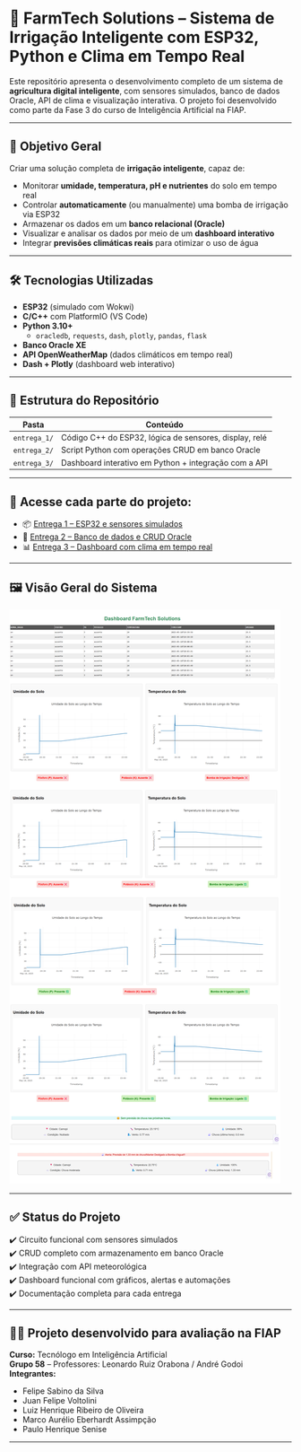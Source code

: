 # 🌾 FarmTech Solutions – Sistema de Irrigação Inteligente com ESP32, Python e Clima em Tempo Real

Este repositório apresenta o desenvolvimento completo de um sistema de **agricultura digital inteligente**, com sensores simulados, banco de dados Oracle, API de clima e visualização interativa. O projeto foi desenvolvido como parte da Fase 3 do curso de Inteligência Artificial na FIAP.

---

## 🎯 Objetivo Geral

Criar uma solução completa de **irrigação inteligente**, capaz de:

- Monitorar **umidade, temperatura, pH e nutrientes** do solo em tempo real
- Controlar **automaticamente** (ou manualmente) uma bomba de irrigação via ESP32
- Armazenar os dados em um **banco relacional (Oracle)**
- Visualizar e analisar os dados por meio de um **dashboard interativo**
- Integrar **previsões climáticas reais** para otimizar o uso de água

---

## 🛠️ Tecnologias Utilizadas

- **ESP32** (simulado com Wokwi)
- **C/C++** com PlatformIO (VS Code)
- **Python 3.10+**
  - `oracledb`, `requests`, `dash`, `plotly`, `pandas`, `flask`
- **Banco Oracle XE**
- **API OpenWeatherMap** (dados climáticos em tempo real)
- **Dash + Plotly** (dashboard web interativo)

---

## 📂 Estrutura do Repositório

| Pasta        | Conteúdo                                                  |
|--------------|-----------------------------------------------------------|
| `entrega_1/` | Código C++ do ESP32, lógica de sensores, display, relé    |
| `entrega_2/` | Script Python com operações CRUD em banco Oracle          |
| `entrega_3/` | Dashboard interativo em Python + integração com a API     |

---

## 🔗 Acesse cada parte do projeto:

- 📦 [Entrega 1 – ESP32 e sensores simulados](./entrega_1/)
- 💾 [Entrega 2 – Banco de dados e CRUD Oracle](./entrega_2/)
- 📊 [Entrega 3 – Dashboard com clima em tempo real](./Ir%20Alem1_2/Dashboard_API_Metereologica/)

---

## 🖼️ Visão Geral do Sistema

![Visão completa do dashboard](Ir%20Alem1_2/Dashboard_API_Metereologica/Imagens/DashboardFuncioando.png)

---

## ✅ Status do Projeto

✔️ Circuito funcional com sensores simulados  
✔️ CRUD completo com armazenamento em banco Oracle  
✔️ Integração com API meteorológica  
✔️ Dashboard funcional com gráficos, alertas e automações  
✔️ Documentação completa para cada entrega

---

## 👨‍🏫 Projeto desenvolvido para avaliação na FIAP  
**Curso:** Tecnólogo em Inteligência Artificial  
**Grupo 58** – Professores: Leonardo Ruiz Orabona / André Godoi  
**Integrantes:**
- Felipe Sabino da Silva  
- Juan Felipe Voltolini  
- Luiz Henrique Ribeiro de Oliveira  
- Marco Aurélio Eberhardt Assimpção  
- Paulo Henrique Senise  

---
